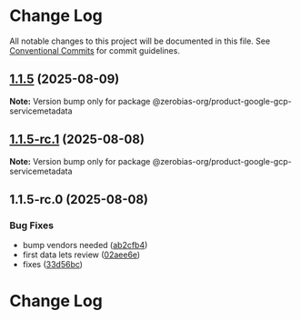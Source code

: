 # Change Log

All notable changes to this project will be documented in this file.
See [Conventional Commits](https://conventionalcommits.org) for commit guidelines.

## [1.1.5](https://github.com/zerobias-org/product/compare/@zerobias-org/product-google-gcp-servicemetadata@1.1.5-rc.1...@zerobias-org/product-google-gcp-servicemetadata@1.1.5) (2025-08-09)

**Note:** Version bump only for package @zerobias-org/product-google-gcp-servicemetadata





## [1.1.5-rc.1](https://github.com/zerobias-org/product/compare/@zerobias-org/product-google-gcp-servicemetadata@1.1.5-rc.0...@zerobias-org/product-google-gcp-servicemetadata@1.1.5-rc.1) (2025-08-08)

**Note:** Version bump only for package @zerobias-org/product-google-gcp-servicemetadata





## 1.1.5-rc.0 (2025-08-08)


### Bug Fixes

* bump vendors needed ([ab2cfb4](https://github.com/zerobias-org/product/commit/ab2cfb4a9cf2e3008e08b068f98011fec096c932))
* first data lets review ([02aee6e](https://github.com/zerobias-org/product/commit/02aee6e8c4f11675de7c63a00f4c8254a67a4dd7))
* fixes ([33d56bc](https://github.com/zerobias-org/product/commit/33d56bcaedf3fa5e3939a33c0fb57eda53539d05))





# Change Log
